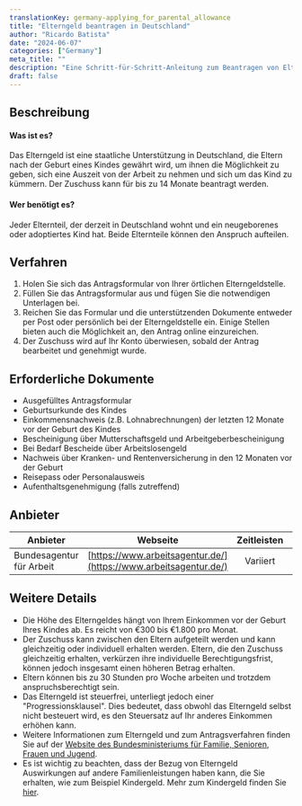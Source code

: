 ```yaml
---
translationKey: germany-applying_for_parental_allowance
title: "Elterngeld beantragen in Deutschland"
author: "Ricardo Batista"
date: "2024-06-07"
categories: ["Germany"]
meta_title: ""
description: "Eine Schritt-für-Schritt-Anleitung zum Beantragen von Elterngeld"
draft: false
---
```


## Beschreibung
#### Was ist es?
Das Elterngeld ist eine staatliche Unterstützung in Deutschland, die Eltern nach der Geburt eines Kindes gewährt wird, um ihnen die Möglichkeit zu geben, sich eine Auszeit von der Arbeit zu nehmen und sich um das Kind zu kümmern. Der Zuschuss kann für bis zu 14 Monate beantragt werden.

#### Wer benötigt es?
Jeder Elternteil, der derzeit in Deutschland wohnt und ein neugeborenes oder adoptiertes Kind hat. Beide Elternteile können den Anspruch aufteilen.

## Verfahren
1. Holen Sie sich das Antragsformular von Ihrer örtlichen Elterngeldstelle.
2. Füllen Sie das Antragsformular aus und fügen Sie die notwendigen Unterlagen bei.
3. Reichen Sie das Formular und die unterstützenden Dokumente entweder per Post oder persönlich bei der Elterngeldstelle ein. Einige Stellen bieten auch die Möglichkeit an, den Antrag online einzureichen.
4. Der Zuschuss wird auf Ihr Konto überwiesen, sobald der Antrag bearbeitet und genehmigt wurde.

## Erforderliche Dokumente
- Ausgefülltes Antragsformular
- Geburtsurkunde des Kindes
- Einkommensnachweis (z.B. Lohnabrechnungen) der letzten 12 Monate vor der Geburt des Kindes
- Bescheinigung über Mutterschaftsgeld und Arbeitgeberbescheinigung
- Bei Bedarf Bescheide über Arbeitslosengeld
- Nachweis über Kranken- und Rentenversicherung in den 12 Monaten vor der Geburt
- Reisepass oder Personalausweis
- Aufenthaltsgenehmigung (falls zutreffend)

## Anbieter
| Anbieter        |     Webseite     |     Zeitleisten    |       Kosten      |
| --------------- | --------------- |  :-------------: | :-------------: |
| Bundesagentur für Arbeit | [https://www.arbeitsagentur.de/](https://www.arbeitsagentur.de/) | Variiert | Kostenlos |

## Weitere Details
- Die Höhe des Elterngeldes hängt von Ihrem Einkommen vor der Geburt Ihres Kindes ab. Es reicht von €300 bis €1.800 pro Monat.
- Der Zuschuss kann zwischen den Eltern aufgeteilt werden und kann gleichzeitig oder individuell erhalten werden. Eltern, die den Zuschuss gleichzeitig erhalten, verkürzen ihre individuelle Berechtigungsfrist, können jedoch insgesamt einen höheren Betrag erhalten.
- Eltern können bis zu 30 Stunden pro Woche arbeiten und trotzdem anspruchsberechtigt sein.
- Das Elterngeld ist steuerfrei, unterliegt jedoch einer "Progressionsklausel". Dies bedeutet, dass obwohl das Elterngeld selbst nicht besteuert wird, es den Steuersatz auf Ihr anderes Einkommen erhöhen kann.
- Weitere Informationen zum Elterngeld und zum Antragsverfahren finden Sie auf der [Website des Bundesministeriums für Familie, Senioren, Frauen und Jugend](https://www.bmfsfj.de/bmfsfj/themen/familie/familienleistungen/elterngeld/elterngeld-und-elterngeldplus).
- Es ist wichtig zu beachten, dass der Bezug von Elterngeld Auswirkungen auf andere Familienleistungen haben kann, die Sie erhalten, wie zum Beispiel Kindergeld. Mehr zum Kindergeld finden Sie [hier](https://www.arbeitsagentur.de/familie-und-kinder/child-benefit-claiming-depends-on-income).